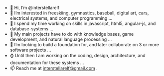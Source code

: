 - 👋 Hi, I’m @interstellarelf
- 👀 I’m interested in freeskiing, gymnastics, baseball, digital art, cars, electrical systems, and computer programming ...
- 🌱 I spend my time working on skills in javascript, html5, angular-js, and database-systems ...
- 🏹 My main projects have to do with knowledge bases, game development, and natural language processing ...
- 💞️ I’m looking to build a foundation for, and later collaborate on 3 or more software projects ...
- ⌚ Until then I am working on the coding, design, architecture, and documentation for these systems ...
- 📫 Reach me at interstellarelf@gmail.com .

<!---
interstellarelf/interstellarelf is a ✨ special ✨ repository because its `README.md` (this file) appears on your GitHub profile.
You can click the Preview link to take a look at your changes.
--->
